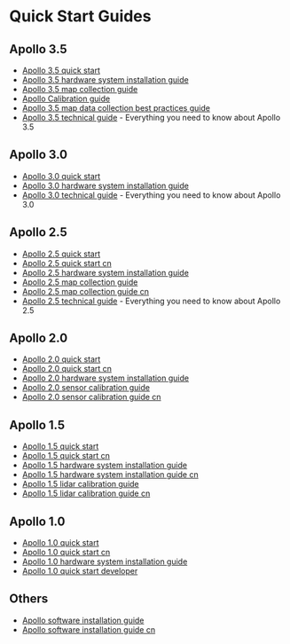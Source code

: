 # Quick Start Guides

## Apollo 3.5

- [Apollo 3.5 quick start](apollo_3_5_quick_start.md)
- [Apollo 3.5 hardware system installation guide](apollo_3_5_hardware_system_installation_guide.md)
- [Apollo 3.5 map collection guide](Apollo_3_5_map_collection_guide.md)
- [Apollo Calibration guide](multiple_lidar_gnss_calibration_guide.md)
- [Apollo 3.5 map data collection best practices guide](apollo_3_5_map_data_collection_best_practices_guide.md)
- [Apollo 3.5 technical guide](https://github.com/ApolloAuto/apollo/blob/master/docs/technical_tutorial/apollo_3.5_technical_tutorial.md) - Everything you need to know about Apollo 3.5

## Apollo 3.0

- [Apollo 3.0 quick start](apollo_3_0_quick_start.md)
- [Apollo 3.0 hardware system installation guide](apollo_3_0_hardware_system_installation_guide.md)
- [Apollo 3.0 technical guide](https://github.com/ApolloAuto/apollo/blob/master/docs/technical_tutorial/apollo_3.0_technical_tutorial.md) - Everything you need to know about Apollo 3.0

## Apollo 2.5

- [Apollo 2.5 quick start](apollo_2_5_quick_start.md)
- [Apollo 2.5 quick start cn](apollo_2_5_quick_start_cn.md)
- [Apollo 2.5 hardware system installation guide](apollo_2_5_hardware_system_installation_guide_v1.md)
- [Apollo 2.5 map collection guide](apollo_2_5_map_collection_guide.md)
- [Apollo 2.5 map collection guide cn](apollo_2_5_map_collection_guide_cn.md)
- [Apollo 2.5 technical guide](https://github.com/ApolloAuto/apollo/blob/master/docs/technical_tutorial/apollo_2.5_technical_tutorial.md) - Everything you need to know about Apollo 2.5

## Apollo 2.0

- [Apollo 2.0 quick start](apollo_2_0_quick_start.md)
- [Apollo 2.0 quick start cn](apollo_2_0_quick_start_cn.md)
- [Apollo 2.0 hardware system installation guide](apollo_2_0_hardware_system_installation_guide_v1.md)
- [Apollo 2.0 sensor calibration guide](apollo_2_0_sensor_calibration_guide.md)
- [Apollo 2.0 sensor calibration guide cn](apollo_2_0_sensor_calibration_guide_cn.md)

## Apollo 1.5

- [Apollo 1.5 quick start](apollo_1_5_quick_start.md)
- [Apollo 1.5 quick start cn](apollo_1_5_quick_start_cn.md)
- [Apollo 1.5 hardware system installation guide](apollo_1_5_hardware_system_installation_guide.md)
- [Apollo 1.5 hardware system installation guide cn](apollo_1_5_hardware_system_installation_guide_cn.md)
- [Apollo 1.5 lidar calibration guide](https://github.com/ApolloAuto/apollo/blob/master/docs/specs/apollo_lidar_imu_calibration_guide.md)
- [Apollo 1.5 lidar calibration guide cn](apollo_1_5_lidar_calibration_guide_cn.md)

## Apollo 1.0

- [Apollo 1.0 quick start](apollo_1_0_quick_start.md)
- [Apollo 1.0 quick start cn](apollo_1_0_quick_start_cn.md)
- [Apollo 1.0 hardware system installation guide](apollo_1_0_hardware_system_installation_guide.md)
- [Apollo 1.0 quick start developer](apollo_1_0_quick_start_developer.md)

## Others
- [Apollo software installation guide](apollo_software_installation_guide.md)
- [Apollo software installation guide cn](apollo_software_installation_guide_cn.md)
